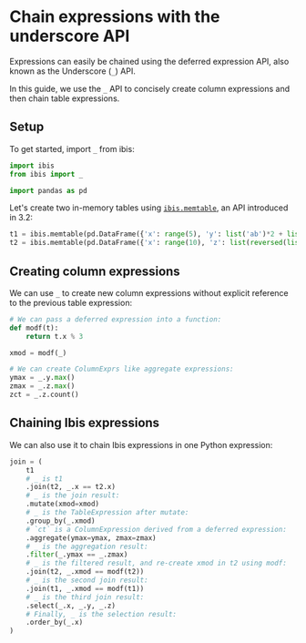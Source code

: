 # Chain expressions with the underscore API

Expressions can easily be chained using the deferred expression API, also known as the Underscore (`_`) API.

In this guide, we use the `_` API to concisely create column expressions and then chain table expressions.

## Setup

To get started, import `_` from ibis:

```python
import ibis
from ibis import _

import pandas as pd
```

Let's create two in-memory tables using [`ibis.memtable`](memtable_join.md), an API introduced in 3.2:

```python
t1 = ibis.memtable(pd.DataFrame({'x': range(5), 'y': list('ab')*2 + list('e')}))
t2 = ibis.memtable(pd.DataFrame({'x': range(10), 'z': list(reversed(list('ab')*2 + list('e')))*2}))
```

## Creating column expressions

We can use `_` to create new column expressions without explicit reference to the previous table expression:

```python
# We can pass a deferred expression into a function:
def modf(t):
    return t.x % 3

xmod = modf(_)

# We can create ColumnExprs like aggregate expressions:
ymax = _.y.max()
zmax = _.z.max()
zct = _.z.count()
```

## Chaining Ibis expressions

We can also use it to chain Ibis expressions in one Python expression:

```python
join = (
    t1
    # _ is t1
    .join(t2, _.x == t2.x)
    # _ is the join result:
    .mutate(xmod=xmod)
    # _ is the TableExpression after mutate:
    .group_by(_.xmod)
    # `ct` is a ColumnExpression derived from a deferred expression:
    .aggregate(ymax=ymax, zmax=zmax)
    # _ is the aggregation result:
    .filter(_.ymax == _.zmax)
    # _ is the filtered result, and re-create xmod in t2 using modf:
    .join(t2, _.xmod == modf(t2))
    # _ is the second join result:
    .join(t1, _.xmod == modf(t1))
    # _ is the third join result:
    .select(_.x, _.y, _.z)
    # Finally, _ is the selection result:
    .order_by(_.x)
)
```
